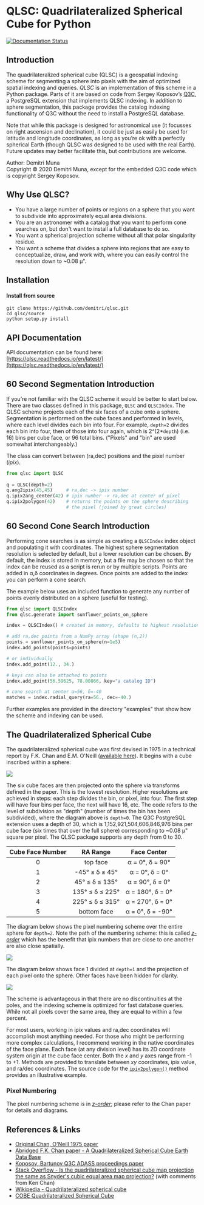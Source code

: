 # QLSC: Quadrilateralized Spherical Cube for Python

[![Documentation Status](https://readthedocs.org/projects/qlsc/badge/?version=latest)](https://qlsc.readthedocs.io/en/latest/?badge=latest)

## Introduction

The quadrilateralized spherical cube (QLSC) is a geospatial indexing scheme for segmenting a sphere into pixels with the aim of optimized spatial indexing and queries. *QLSC* is an implementation of this scheme in a Python package. Parts of it are based on code from Sergey Koposov’s [Q3C](https://github.com/segasai/q3c), a PostgreSQL extension that implements QLSC indexing. In addition to sphere segmentation, this package provides the catalog indexing functionality of Q3C without the need to install a PostgreSQL database.

Note that while this package is designed for astronomical use (it focusses on right ascension and declination), it could be just as easily be used for latitude and longitude coordinates, as long as you’re ok with a perfectly spherical Earth (though QLSC was designed to be used with the real Earth). Future updates may better facilitate this, but contributions are welcome.

Author: Demitri Muna  
Copyright © 2020 Demitri Muna, except for the embedded Q3C code which is copyright Sergey Koposov.

## Why Use QLSC?

* You have a large number of points or regions on a sphere that you want to subdivide into approximately equal area divisions.
* You are an astronomer with a catalog that you want to perform cone searches on, but don't want to install a full database to do so.
* You want a spherical projection scheme without all that polar singularity residue.
* You want a scheme that divides a sphere into regions that are easy to conceptualize, draw, and work with, where you can easily control the resolution down to ~0.08 µ".

## Installation

#### Install from source

    git clone https://github.com/demitri/qlsc.git
    cd qlsc/source
    python setup.py install

## API Documentation
  
API documentation can be found here: [https://qlsc.readthedocs.io/en/latest/](https://qlsc.readthedocs.io/en/latest/)

  
## 60 Second Segmentation Introduction

If you’re not familiar with the QLSC scheme it would be better to start below. There are two classes defined in this package, `QLSC` and `QLSCIndex`. The QLSC scheme projects each of the six faces of a cube onto a sphere. Segmentation is performed on the cube faces and performed in levels, where each level divides each bin into four. For example, `depth=2` divides each bin into four, then of those into four again, which is 2^(2*`depth`) (i.e. 16) bins per cube face, or 96 total bins. ("Pixels" and "bin" are used somewhat interchangeably.)

The class can convert between (ra,dec) positions and the pixel number (*ipix*).

```python
from qlsc import QLSC
    
q = QLSC(depth=2)
q.ang2ipix(45,45)     # ra,dec -> ipix number
q.ipix2ang_center(42) # ipix number -> ra,dec at center of pixel
q.ipix2polygon(42)    # returns the points on the sphere describing
                      # the pixel (joined by great circles)
```

## 60 Second Cone Search Introduction

Performing cone searches is as simple as creating a `QLSCIndex` index object and populating it with coordinates. The highest sphere segmentation resolution is selected by default, but a lower resolution can be chosen. By default, the index is stored in memory, but a file may be chosen so that the index can be reused as a script is rerun or by multiple scripts. Points are added in α,δ coordinates in degrees. Once points are added to the index you can perform a cone search.

The example below uses an included function to generate any number of points evenly distributed on a sphere (useful for testing).

```python
from qlsc import QLSCIndex
from qlsc.generate import sunflower_points_on_sphere

index = QLSCIndex() # created in memory, defaults to highest resolution

# add ra,dec points from a NumPy array (shape (n,2))
points = sunflower_points_on_sphere(n=1e5)
index.add_points(points=points)

# or individually
index.add_point(12., 34.)

# keys can also be attached to points
index.add_point(56.59625, 78.00866, key="a catalog ID")

# cone search at center α=56, δ=-40
matches = index.radial_query(ra=56., dec=-40.)
```

Further examples are provided in the directory "examples" that show how the scheme and indexing can be used.

## The Quadrilateralized Spherical Cube

The quadrilateralized spherical cube was first devised in 1975 in a technical report by F.K. Chan and E.M. O'Neill ([available here](https://ntrl.ntis.gov/NTRL/dashboard/searchResults/titleDetail/ADA010232.xhtml)). It begins with a cube inscribed within a sphere:

![](figures/cube_in_sphere/cube_in_sphere.png)

The six cube faces are then projected onto the sphere via transforms defined in the paper. This is the lowest resolution. Higher resolutions are achieved in steps: each step divides the bin, or pixel, into four. The first step will have four bins per face, the next will have 16, etc. The code refers to the level of subdivision as "depth" (number of times the bin has been subdivided), where the diagram above is `depth=0`. The Q3C PostgreSQL extension uses a depth of 30, which is 1,152,921,504,606,846,976 bins per cube face (six times that over the full sphere) corresponding to ~0.08 μ" square per pixel. The QLSC package supports any depth from 0 to 30.

| Cube Face Number | RA Range | Face Center    |
|:----------------:| :------: | :------------: |
|  0          | top face | α = 0°, δ = 90° |
|  1          | -45° ≤ δ ≤ 45° | α = 0°, δ = 0° |
|  2          | 45° ≤ δ ≤ 135° | α = 90°, δ = 0° |
|  3          | 135° ≤ δ ≤ 225° | α = 180°, δ = 0° |
|  4          | 225° ≤ δ ≤ 315° | α = 270°, δ = 0° |
|  5          | bottom face | α = 0°, δ = -90° |

The diagram below shows the pixel numbering scheme over the entire sphere for `depth=2`. Note the path of the numbering scheme: this is called *[z-order](https://en.wikipedia.org/wiki/Z-order_curve)* which has the benefit that ipix numbers that are close to one another are also close spatially.

![](figures/ipix_grid/ipix_grid.png)

The diagram below shows face 1 divided at `depth=1` and the projection of each pixel onto the sphere. Other faces have been hidden for clarity.

![](figures/cube_subdivisions/cube_subdivisions.png)

The scheme is advantageous in that there are no discontinuities at the poles, and the indexing scheme is optimized for fast database queries. While not all pixels cover the same area, they are equal to within a few percent.


For most users, working in ipix values and ra,dec coordinates will accomplish most anything needed. For those who might be performing more complex calculations, I recommend working in the native coordinates of the face plane. Each face (at any division level) has its 2D coordinate system origin at the cube face center. Both the *x* and *y* axes range from -1 to +1. Methods are provided to translate between *xy* coordinates, ipix value, and ra/dec coordinates. The source code for the [`ipix2polygon()`](https://qlsc.readthedocs.io/en/latest/api.html#qlsc.QLSC.ipix2polygon) method provides an illustrative example.

### Pixel Numbering

The pixel numbering scheme is in *[z-order](https://en.wikipedia.org/wiki/Z-order_curve)*; please refer to the Chan paper for details and diagrams.

## References & Links

* [Original Chan, O'Neill 1975 paper](https://ntrl.ntis.gov/NTRL/dashboard/searchResults/titleDetail/ADA010232.xhtml)
* [Abridged F.K. Chan paper - A Quadrilateralized Spherical Cube Earth Data Base](https://ntrs.nasa.gov/archive/nasa/casi.ntrs.nasa.gov/19810002572.pdf)
* [Koposov, Bartunov Q3C ADASS proceedings paper](https://ui.adsabs.harvard.edu/abs/2006ASPC..351..735K/abstract)
* [Stack Overflow - Is the quadrilateralized spherical cube map projection the same as Snyder's cubic equal area map projection?](https://gis.stackexchange.com/questions/40957/is-the-quadrilateralized-spherical-cube-map-projection-the-same-as-snyders-cubi) (with comments from Ken Chan)
* [Wikipedia - Quadrilateralized spherical cube](https://en.wikipedia.org/wiki/Quadrilateralized_spherical_cube)
* [COBE Quadrilateralized Spherical Cube](https://lambda.gsfc.nasa.gov/product/cobe/skymap_info_new.cfm)
